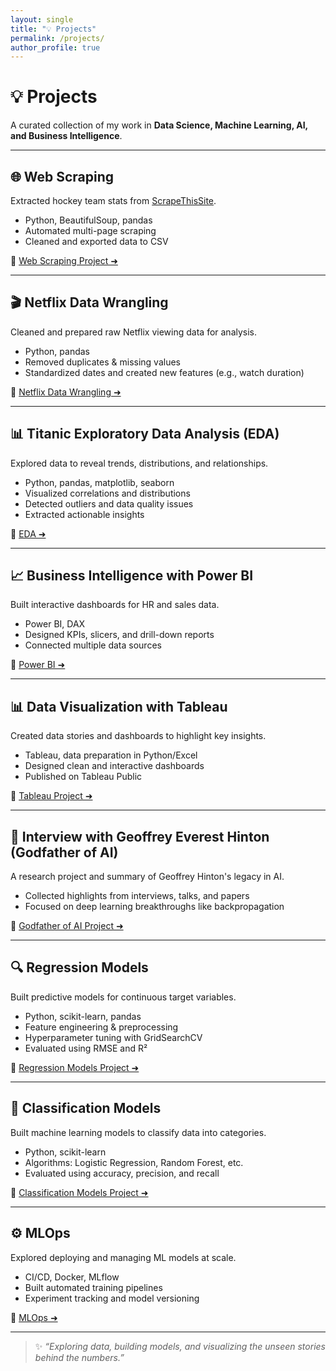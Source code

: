 ```yaml
---
layout: single
title: "💡 Projects"
permalink: /projects/
author_profile: true
---
```


# 💡 Projects

A curated collection of my work in **Data Science, Machine Learning, AI, and Business Intelligence**.

---

## 🌐 Web Scraping
Extracted hockey team stats from [ScrapeThisSite](https://www.scrapethissite.com/).
- Python, BeautifulSoup, pandas
- Automated multi-page scraping
- Cleaned and exported data to CSV

🔗 [Web Scraping Project ➜](https://github.com/ND3MW4/web-scraping)

---

## 🎬 Netflix Data Wrangling
Cleaned and prepared raw Netflix viewing data for analysis.
- Python, pandas
- Removed duplicates & missing values
- Standardized dates and created new features (e.g., watch duration)

🔗 [Netflix Data Wrangling ➜](https://github.com/ND3MW4/Netflix-Data-Wrangling)

---

## 📊 Titanic Exploratory Data Analysis (EDA)
Explored data to reveal trends, distributions, and relationships.
- Python, pandas, matplotlib, seaborn
- Visualized correlations and distributions
- Detected outliers and data quality issues
- Extracted actionable insights

🔗 [EDA ➜](https://github.com/ND3MW4/Titanic-Exploratory-Data-Analysis)

---

## 📈 Business Intelligence with Power BI
Built interactive dashboards for HR and sales data.
- Power BI, DAX
- Designed KPIs, slicers, and drill-down reports
- Connected multiple data sources

🔗 [Power BI ➜](https://github.com/ND3MW4/PowerBi---business-Intelligence)

---

## 📊 Data Visualization with Tableau
Created data stories and dashboards to highlight key insights.
- Tableau, data preparation in Python/Excel
- Designed clean and interactive dashboards
- Published on Tableau Public

🔗 [Tableau Project ➜](https://github.com/ND3MW4/Tableu-Data-Visualization)

---

## 🧠 Interview with Geoffrey Everest Hinton (Godfather of AI)
A research project and summary of Geoffrey Hinton's legacy in AI.
- Collected highlights from interviews, talks, and papers
- Focused on deep learning breakthroughs like backpropagation

🔗 [Godfather of AI Project ➜](https://github.com/ND3MW4/Geoffrey-Everest-Hinton--Godfather-of-AI-)

---

## 🔍 Regression Models
Built predictive models for continuous target variables.
- Python, scikit-learn, pandas
- Feature engineering & preprocessing
- Hyperparameter tuning with GridSearchCV
- Evaluated using RMSE and R²

🔗 [Regression Models Project ➜](https://github.com/ND3MW4/Regression_Models)

---

## 📂 Classification Models
Built machine learning models to classify data into categories.
- Python, scikit-learn
- Algorithms: Logistic Regression, Random Forest, etc.
- Evaluated using accuracy, precision, and recall

🔗 [Classification Models Project ➜](https://github.com/ND3MW4/Classification-Models)

---

## ⚙️ MLOps
Explored deploying and managing ML models at scale.
- CI/CD, Docker, MLflow
- Built automated training pipelines
- Experiment tracking and model versioning

🔗 [MLOps ➜](https://github.com/ND3MW4/MLOPs)

---

> ✨ *“Exploring data, building models, and visualizing the unseen stories behind the numbers.”*
